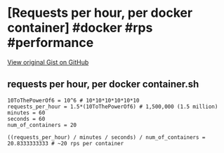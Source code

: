 # [Requests per hour, per docker container] #docker #rps #performance

[View original Gist on GitHub](https://gist.github.com/Integralist/d29b157e104fda2e6589063d2c5c6803)

## requests per hour, per docker container.sh

```shell
10ToThePowerOf6 = 10^6 # 10*10*10*10*10*10
requests_per_hour = 1.5*(10ToThePowerOf6) # 1,500,000 (1.5 million)
minutes = 60
seconds = 60
num_of_containers = 20

((requests_per_hour) / minutes / seconds) / num_of_containers = 20.8333333333 # ~20 rps per container
```

